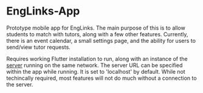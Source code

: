 # EngLinks-App

Prototype mobile app for EngLinks.  The main purpose of this is to allow students to match with tutors, along with a few other features.
Currently, there is an event calendar, a small settings page, and the ability for users to send/view tutor requests. 

Requires working Flutter installation to run, along with an instance of the [server](https://github.com/ebajec/EngLinks-App-Server) running on the same network.
The server URL can be specified within the app while running.  It is set to 'localhost' by default.  While not techincally required, most features will not do much without a connection to the server.

